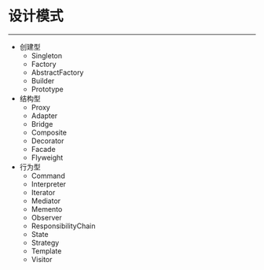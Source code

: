# 设计模式

---

- 创建型
    - Singleton
    - Factory
    - AbstractFactory
    - Builder
    - Prototype
- 结构型
    - Proxy
    - Adapter
    - Bridge
    - Composite
    - Decorator
    - Facade
    - Flyweight
- 行为型
    - Command
    - Interpreter
    - Iterator
    - Mediator
    - Memento
    - Observer
    - ResponsibilityChain
    - State
    - Strategy
    - Template
    - Visitor
